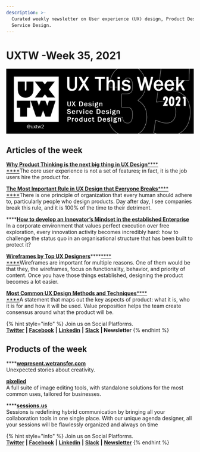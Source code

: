 ```yaml
---
description: >-
  Curated weekly newsletter on User experience (UX) design, Product Design and
  Service Design.
---
```


# UXTW -Week 35, 2021

![UXThisWeek - Issue #35 September 2021](../.gitbook/assets/uxtw-banner-2021-35.jpg)



## Articles of the week

****[**Why Product Thinking is the next big thing in UX Design**](https://medium.com/@jaf\_designer/why-product-thinking-is-the-next-big-thing-in-ux-design-ee7de959f3fe/?ref=uxthisweek)****[****\
****](https://airbnb.design/evolving-by-design/?ref=uxthisweek)The core user experience is not a set of features; in fact, it is the job users hire the product for.

****[**The Most Important Rule in UX Design that Everyone Breaks**](https://blog.prototypr.io/the-most-important-rule-in-ux-design-that-everyone-breaks-1c1cb188931)****[****\
****](https://uxplanet.org/10-simple-tips-to-improve-user-testing-6a86c84e2794/?ref=uxthisweek)There is one principle of organization that every human should adhere to, particularly people who design products. Day after day, I see companies break this rule, and it is 100% of the time to their detriment.

****[**How to develop an Innovator’s Mindset in the established Enterprise**](https://medium.com/@jaf\_designer/how-to-develop-an-innovators-mindset-in-the-established-enterprise-90ec685c7aa1)\
In a corporate environment that values perfect execution over free exploration, every innovation activity becomes incredibly hard: how to challenge the status quo in an organisational structure that has been built to protect it?

[**Wireframes by Top UX Designers**](https://medium.com/inspiration-supply/wireframes-by-top-ux-designers-d6922d34ddb8)****[****\
****](https://productcoalition.com/product-discovery-playbook-a579bbe3e572/?ref=uxthisweek)Wireframes are important for multiple reasons. One of them would be that they, the wireframes, focus on functionality, behavior, and priority of content. Once you have those things established, designing the product becomes a lot easier.

****[**Most Common UX Design Methods and Techniques**](https://uxplanet.org/most-common-ux-design-methods-and-techniques-c9a9fdc25a1e)****[****\
****](https://uxdesign.cc/how-bob-moog-brought-usability-heuristics-to-the-electronic-synthesizer-a6797a3a9192)A statement that maps out the key aspects of product: what it is, who it is for and how it will be used. Value proposition helps the team create consensus around what the product will be.

{% hint style="info" %}
Join us on Social Platforms. \
[**Twitter**](https://twitter.com/uxtw2) **|** [**Facebook**](https://www.facebook.com/webusabilityandux) **|** [**Linkedin**](https://www.linkedin.com/groups/1875717/) **|** [**Slack**](https://join.slack.com/t/uxthisweek/shared\_invite/zt-szpdweo1-d78hso8FppFcI68Xue\_9Yw) **| Newsletter**
{% endhint %}

## Products of the week

****[**wepresent.wetransfer.com**](https://wepresent.wetransfer.com)\
Unexpected stories about creativity.

[**pixelied**](https://pixelied.com)\
A full suite of image editing tools, with standalone solutions for the most common uses, tailored for businesses.

****[**sessions.us**](https://sessions.us/?ref=uxthisweek)\
Sessions is redefining hybrid communication by bringing all your collaboration tools in one single place. With our unique agenda designer, all your sessions will be flawlessly organized and always on time&#x20;

{% hint style="info" %}
Join us on Social Platforms.\
[**Twitter**](https://twitter.com/uxtw2) **|** [**Facebook**](https://www.facebook.com/webusabilityandux) **|** [**Linkedin**](https://www.linkedin.com/groups/1875717/) **|** [**Slack**](https://join.slack.com/t/uxthisweek/shared\_invite/zt-szpdweo1-d78hso8FppFcI68Xue\_9Yw) **|** [**Newsletter**](https://gmail.us17.list-manage.com/subscribe?u=1b23fd286b43ac36e4acba123\&id=0009036f95)
{% endhint %}
